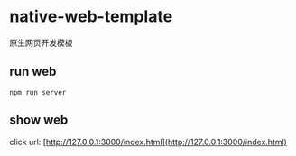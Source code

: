 # native-web-template

原生网页开发模板

## run web

```run
npm run server
```

## show web

click url: [http://127.0.0.1:3000/index.html](http://127.0.0.1:3000/index.html)
